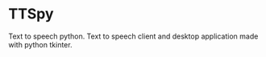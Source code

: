 # TTSpy
Text to speech python.
Text to speech client and desktop application made with python tkinter.
